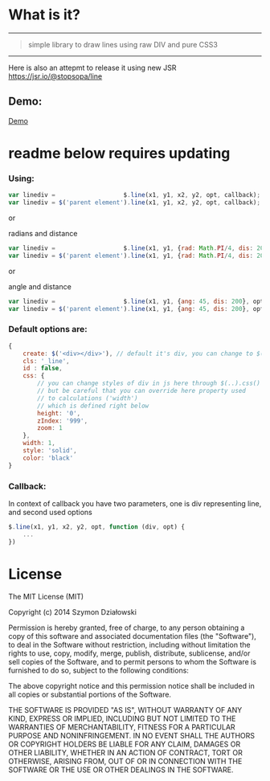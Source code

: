 


# What is it?

***

> simple library to draw lines using raw DIV and pure CSS3

***

Here is also an attepmt to release it using new JSR
https://jsr.io/@stopsopa/line


## Demo:

[Demo](https://stopsopa.github.io/line/)


# readme below requires updating
### Using:

```js
var linediv =                   $.line(x1, y1, x2, y2, opt, callback);
var linediv = $('parent element').line(x1, y1, x2, y2, opt, callback);
```

or

radians and distance
```js
var linediv =                   $.line(x1, y1, {rad: Math.PI/4, dis: 200}, opt, callback);
var linediv = $('parent element').line(x1, y1, {rad: Math.PI/4, dis: 200}, opt, callback);
```
or


angle and distance
```js
var linediv =                   $.line(x1, y1, {ang: 45, dis: 200}, opt, callback);
var linediv = $('parent element').line(x1, y1, {ang: 45, dis: 200}, opt, callback);
```


### Default options are:


```js
{
    create: $('<div></div>'), // default it's div, you can change to $('<span></span>')
    cls: '_line', 
    id : false,
    css: {  
        // you can change styles of div in js here through $(..).css()
        // but be careful that you can override here property used
        // to calculations ('width') 
        // which is defined right below        
        height: '0',
        zIndex: '999',
        zoom: 1
    },
    width: 1,
    style: 'solid',
    color: 'black'
}
```

### Callback:

In context of callback you have two parameters, one is div representing line, and second used options

```js
$.line(x1, y1, x2, y2, opt, function (div, opt) {
    ...
})
```



# License

The MIT License (MIT)

Copyright (c) 2014 Szymon Działowski

Permission is hereby granted, free of charge, to any person obtaining a copy
of this software and associated documentation files (the "Software"), to deal
in the Software without restriction, including without limitation the rights
to use, copy, modify, merge, publish, distribute, sublicense, and/or sell
copies of the Software, and to permit persons to whom the Software is
furnished to do so, subject to the following conditions:

The above copyright notice and this permission notice shall be included in
all copies or substantial portions of the Software.

THE SOFTWARE IS PROVIDED "AS IS", WITHOUT WARRANTY OF ANY KIND, EXPRESS OR
IMPLIED, INCLUDING BUT NOT LIMITED TO THE WARRANTIES OF MERCHANTABILITY,
FITNESS FOR A PARTICULAR PURPOSE AND NONINFRINGEMENT. IN NO EVENT SHALL THE
AUTHORS OR COPYRIGHT HOLDERS BE LIABLE FOR ANY CLAIM, DAMAGES OR OTHER
LIABILITY, WHETHER IN AN ACTION OF CONTRACT, TORT OR OTHERWISE, ARISING FROM,
OUT OF OR IN CONNECTION WITH THE SOFTWARE OR THE USE OR OTHER DEALINGS IN
THE SOFTWARE.



